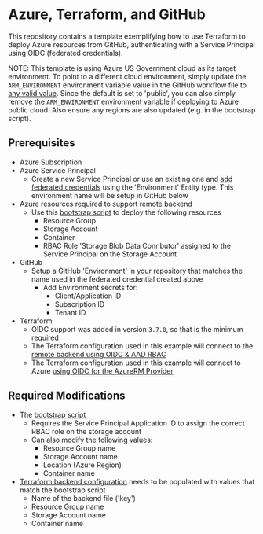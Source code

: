 # Azure, Terraform, and GitHub
This repository contains a template exemplifying how to use Terraform to deploy Azure resources from GitHub, authenticating with a Service Principal using OIDC (federated credentials).

NOTE: This template is using Azure US Government cloud as its target environment. To point to a different cloud environment, simply update the `ARM_ENVIRONMENT` environment variable value in the GitHub workflow file to [any valid value](https://www.terraform.io/language/settings/backends/azurerm#configuration-variables). Since the default is set to 'public', you can also simply remove the `ARM_ENVIRONMENT` environment variable if deploying to Azure public cloud. Also ensure any regions are also updated (e.g. in the bootstrap script).

## Prerequisites
- Azure Subscription
- Azure Service Principal
  - Create a new Service Principal or use an existing one and [add federated credentials](https://learn.microsoft.com/en-us/azure/developer/github/connect-from-azure?tabs=azure-portal%2Cwindows#create-an-azure-active-directory-application-and-service-principal) using the 'Environment' Entity type. This environment name will be setup in GitHub below
- Azure resources required to support remote backend
  - Use this [bootstrap script](bootstrap-remote-backend.ps1) to deploy the following resources
    - Resource Group
    - Storage Account
    - Container
    - RBAC Role 'Storage Blob Data Conributor' assigned to the Service Principal on the Storage Account
- GitHub
  - Setup a GitHub 'Environment' in your repository that matches the name used in the federated credential created above
    - Add Environment secrets for:
      - Client/Application ID
      - Subscription ID
      - Tenant ID
- Terraform
  - OIDC support was added in version `3.7.0`, so that is the minimum required
  - The Terraform configuration used in this example will connect to the [remote backend using OIDC & AAD RBAC](https://www.terraform.io/language/settings/backends/azurerm)
  - The Terraform configuration used in this example will connect to Azure [using OIDC for the AzureRM Provider](https://registry.terraform.io/providers/hashicorp/azurerm/latest/docs/guides/service_principal_oidc)

## Required Modifications
- The [bootstrap script](bootstrap-remote-backend.ps1)
  - Requires the Service Principal Application ID to assign the correct RBAC role on the storage account
  - Can also modify the following values:
     - Resource Group name
     - Storage Account name
     - Location (Azure Region)
     - Container name
- [Terraform backend configuration](.tfbackend/dev-azure-kubernetes) needs to be populated with values that match the bootstrap script
  - Name of the backend file ('key')
  - Resource Group name
  - Storage Account name
  - Container name
